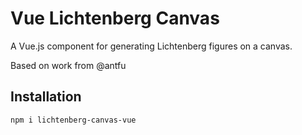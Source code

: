 # Vue Lichtenberg Canvas

A Vue.js component for generating Lichtenberg figures on a canvas.

Based on work from @antfu

## Installation

```bash
npm i lichtenberg-canvas-vue
```
